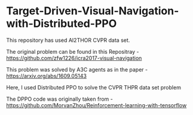 # Target-Driven-Visual-Navigation-with-Distributed-PPO

This repository has used AI2THOR CVPR data set. 

The original problem can be found in this Repositray - https://github.com/zfw1226/icra2017-visual-navigation

This problem was solved by A3C agents as in the paper - https://arxiv.org/abs/1609.05143

Here, I used Distributed PPO to solve the CVPR THPR data set problem

The DPPO code was originally taken from - https://github.com/MorvanZhou/Reinforcement-learning-with-tensorflow
